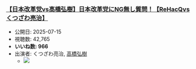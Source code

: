 ### [【日本改革党vs高橋弘樹】日本改革党にNG無し質問！【ReHacQvsくつざわ亮治】](https://www.youtube.com/watch?v=At1SrtO-iC8)
-   公開日: 2025-07-15
-   視聴数: 42,765
-   **いいね数: 966**
-   出演者: くつざわ亮治, [高橋弘樹](/rehacq_fan/people/高橋弘樹 "wikilink")
    - [![](https://img.youtube.com/vi/At1SrtO-iC8/hqdefault.jpg)](https://www.youtube.com/watch?v=At1SrtO-iC8)
